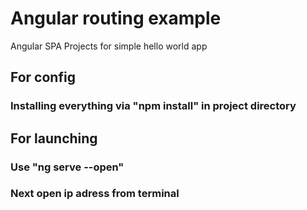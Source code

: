 # Angular routing example
Angular SPA Projects for simple hello world app

## For config
### Installing everything via "npm install" in project directory

## For launching 
### Use "ng serve --open"
### Next open ip adress from terminal


